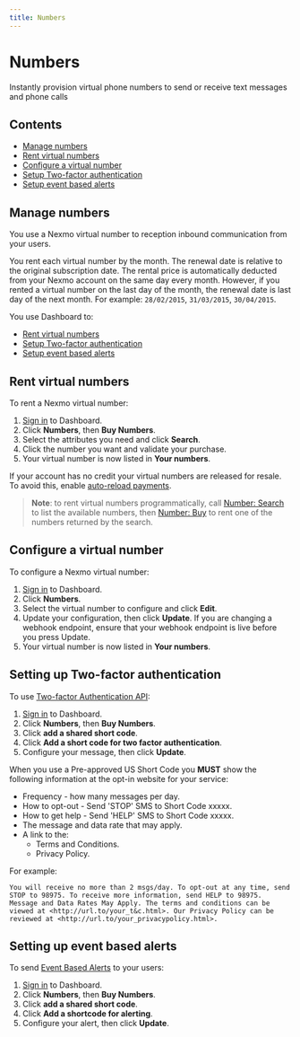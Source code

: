 ```yaml
---
title: Numbers
---
```


# Numbers

Instantly provision virtual phone numbers to send or receive text messages and phone calls

## Contents

* [Manage numbers](#manage-numbers)
* [Rent virtual numbers](#rent-virtual-numbers)
* [Configure a virtual number](#configure-a-virtual-number)
* [Setup Two-factor authentication](#setting-up-two-factor-authentication)
* [Setup event based alerts](#setting-up-event-based-alerts)

## Manage numbers

You use a Nexmo virtual number to reception inbound communication from your users.

You rent each virtual number by the month. The renewal date is relative to the original subscription date. The rental price is automatically deducted from your Nexmo account on the same day every month. However, if you rented a virtual number on the last day of the month, the renewal date is last day of the next month. For example: `28/02/2015`, `31/03/2015`, `30/04/2015`.

You use Dashboard to:

* [Rent virtual numbers](#rent-vn)
* [Setup Two-factor authentication](#shortcode)
* [Setup event based alerts](#event_based_alerts)

## Rent virtual numbers

To rent a Nexmo virtual number:

1. [Sign in](https://dashboard.nexmo.com/sign-in) to Dashboard.
2. Click **Numbers**, then **Buy Numbers**.
3. Select the attributes you need and click **Search**.
4. Click the number you want and validate your purchase.
5. Your virtual number is now listed in **Your numbers**.

If your account has no credit your virtual numbers are released for resale. To avoid this, enable [auto-reload payments](#add_payment_method).

> **Note**: to rent virtual numbers programmatically, call [Number: Search](/api/developer/numbers#search-available-numbers) to list the available numbers, then [Number: Buy](/api/developer/numbers#buy-a-number) to rent one of the numbers returned by the search.

## Configure a virtual number

To configure a Nexmo virtual number:

1. [Sign in](https://dashboard.nexmo.com/sign-in) to Dashboard.
2. Click **Numbers**.
3. Select the virtual number to configure and click **Edit**.
4. Update your configuration, then click **Update**.
  If you are changing a webhook endpoint, ensure that your webhook endpoint is live before you press Update.
5. Your virtual number is now listed in **Your numbers**.

## Setting up Two-factor authentication

To use [Two-factor Authentication API](/api/sms/us-short-codes/2fa):

1. [Sign in](https://dashboard.nexmo.com/sign-in) to Dashboard.
2. Click **Numbers**, then **Buy Numbers**.
3. Click **add a shared short code**.
3. Click **Add a short code for two factor authentication**.
4. Configure your message, then click **Update**.

When you use a Pre-approved US Short Code you **MUST** show the following information at the opt-in website for your service:

* Frequency - how many messages per day.
* How to opt-out - Send 'STOP' SMS to Short Code xxxxx.
* How to get help - Send 'HELP' SMS to Short Code xxxxx.
* The message and data rate that may apply.
* A link to the:
  * Terms and Conditions.
  * Privacy Policy.

For example:

```
You will receive no more than 2 msgs/day. To opt-out at any time, send STOP to 98975. To receive more information, send HELP to 98975. Message and Data Rates May Apply. The terms and conditions can be viewed at <http://url.to/your_t&c.html>. Our Privacy Policy can be reviewed at <http://url.to/your_privacypolicy.html>.
```

## Setting up event based alerts

To send [Event Based Alerts](/api/sms/us-short-codes/alerts/sending) to your users:

1. [Sign in](https://dashboard.nexmo.com/sign-in) to Dashboard.
2. Click **Numbers**, then **Buy Numbers**.
3. Click **add a shared short code**.
3. Click **Add a shortcode for alerting**.
4. Configure your alert, then click **Update**.
